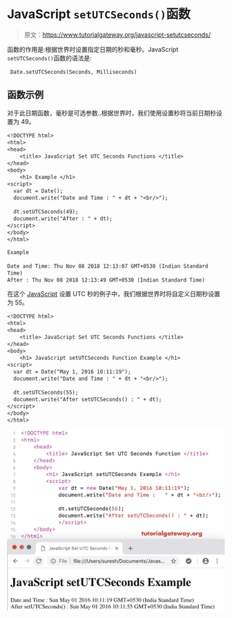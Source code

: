 # JavaScript `setUTCSeconds()`函数

> 原文：<https://www.tutorialgateway.org/javascript-setutcseconds/>

函数的作用是:根据世界时设置指定日期的秒和毫秒。JavaScript `setUTCSeconds()`函数的语法是:

```
 Date.setUTCSeconds(Seconds, Milliseconds)
```

## 函数示例

对于此日期函数，毫秒是可选参数..根据世界时，我们使用设置秒将当前日期秒设置为 49。

```
<!DOCTYPE html>
<html>
<head>
    <title> JavaScript Set UTC Seconds Functions </title>
</head>
<body>
    <h1> Example </h1>
<script>
  var dt = Date();  
  document.write("Date and Time : " + dt + "<br/>");

  dt.setUTCSeconds(49);
  document.write("After : " + dt);
</script>
</body>
</html>
```

```
Example

Date and Time: Thu Nov 08 2018 12:13:07 GMT+0530 (Indian Standard Time)
After : Thu Nov 08 2018 12:13:49 GMT+0530 (Indian Standard Time)
```

在这个 [JavaScript](https://www.tutorialgateway.org/javascript/) 设置 UTC 秒的例子中，我们根据世界时将自定义日期秒设置为 55。

```
<!DOCTYPE html>
<html>
<head>
    <title> JavaScript Set UTC Seconds Functions </title>
</head>
<body>
    <h1> JavaScript setUTCSeconds Function Example </h1>
<script>
  var dt = Date("May 1, 2016 10:11:19");
  document.write("Date and Time : " + dt + "<br/>");

  dt.setUTCSeconds(55);
  document.write("After setUTCSeconds() : " + dt);
</script>
</body>
</html>
```

![JavaScript setUTCSeconds 2](img/6f57a64a7bd91f2b0b01645748a4c881.png)